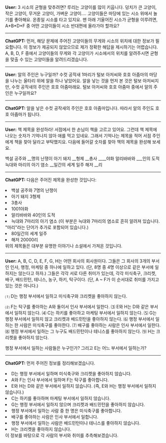 


**User:**
3 시소의 균형을 맞추려면?
루리는 고양이를 많이 키웁니다. 덩치가 큰 고양이, 작은 고양이, 무거운 고양이, 가벼운 고양이…. 고양이들은 마당에 있는 시소 위에서 놀기를 좋아해요. 온종일 시소를 타고 있지요. 맨 아래 기울어진 시소가 균형을 이루려면, ABDF 중 어떤 고양이들이 시소 반대편에 올라가야 할까요?

---

**ChatGPT:**
먼저, 해당 문제에 주어진 고양이들의 무게와 시소의 위치에 대한 정보가 필요합니다. 이 정보가 제공되지 않았으므로 제가 정확한 해답을 제시하기는 어렵습니다.
A, B, D, F 중에서 고양이들의 무게와 각 고양이가 시소에서의 위치를 알려주시면 균형을 맞출 수 있는 고양이들을 알려드리겠습니다.

---

**User:**
알의 주인은 누구일까?
수컷 공작새 1마리가 털보 아저씨와 호호 아줌마의 마당을 나누는 울타리 위에 알을 하나 낳았어요. 알을 낳는 것을 먼저 본 것은 털보 아저씨지만, 수컷 공작새의 주인은 호호 아줌마래요. 털보 아저씨와 호호 아줌마 중에서 알의 주인은 누구일까요?

---

**ChatGPT:**
알을 낳은 수컷 공작새의 주인은 호호 아줌마입니다. 따라서 알의 주인도 호호 아줌마가 됩니다.

---

**User:**
책 제목을 완성하라!
서점에서 한 손님이 책을 고르고 있어요. 그런데 책 제목에 나오는 숫자가 기억나지 않아 애를 먹고 있네요. 그래서 기억나는 제목을 적어 서점 주인에게 책을 찾아 달라고 부탁했지요. 다음에 들어갈 숫자를 찾아 책의 제목을 완성해 보세요.

 백설 공주와 __명의 난쟁이
 아기 돼지 __형제
 __총사
 ____야화
 알리바바와 ___인의 도적
 늑대와 마리의 아기 염소
 __일간의 세계 일주
 해저 __리

---

**ChatGPT:**
다음은 주어진 제목을 완성한 것입니다:
<li>백설 공주와 7명의 난쟁이</li><li>아기 돼지 3형제</li><li>3총사</li><li>1001야화</li><li>알리바바와 40인의 도적</li><li>늑대와 7마리의 아기 염소 (이 부분은 늑대와 7마리의 염소로 흔히 알려져 있습니다. "마리"라는 단어가 추가로 포함되어 있습니다.)</li><li>80일간의 세계 일주</li><li>해저 20000리</li>
위의 제목들은 대부분 유명한 이야기나 소설에서 가져온 것입니다.

---

**User:**
 A, B, C, D, E, F, G, H는 어떤 회사의 회사원이다. 그들은 그 회사의 3개의 부서인 인사, 행정, 마케팅 중 하나에 일하고 있다. (단, 8명 중 4명 이상으로 같은 부서에 일하지는 않는다고 하자.) 그들은 각각 서로 다른 취미가 있는데, 각각 미식축구, 크리켓, 배구, 배드민턴, 테니스, 농구, 하키, 탁구이다. (단, A ~ F가 이 순서대로 취미를 가지고 있는 것은 아니다.)


⑴ D는 행정 부서에서 일하고 미식축구와 크리켓을 좋아하지 않는다.

⑵ F는 탁구를 좋아하는 A와 둘이서 인사 부서에서 일한다.
⑶ E와 H는 D와 같은 부서에서 일하지 않는다.
⑷ C는 하키를 좋아하고 마케팅 부서에서 일하지 않는다.
⑸ G는 행정 부서에서 일하지 않고 크리켓과 배드민턴을 좋아하지 않는다.
⑹ 행정 부서에서 일하는 한 사람은 미식축구를 좋아한다.
⑺ 배구를 좋아하는 사람은 인사 부서에서 일한다.
⑻ 행정 부서에서 일하는 그 누구도 배드민턴이나 테니스를 좋아하지 않는다.
⑼ H는 크리켓을 좋아하지 않는다.


행정 부서에서 일하는 사람들은 누구인가? 그리고 E는 어느 부서에서 일하는가?

---

**ChatGPT:**
먼저 주어진 정보를 정리해보겠습니다.
<li>D는 행정 부서에서 일하며 미식축구와 크리켓을 좋아하지 않습니다.</li><li>A와 F는 인사 부서에서 일하며 F는 탁구를 좋아합니다.</li><li>E와 H는 D와 같은 부서에서 일하지 않습니다. (즉, E와 H는 행정 부서에서 일하지 않습니다.)</li><li>C는 하키를 좋아하며 마케팅 부서에서 일하지 않습니다.</li><li>G는 행정 부서에서 일하지 않으며 크리켓과 배드민턴을 좋아하지 않습니다.</li><li>행정 부서에서 일하는 사람 중 한 명은 미식축구를 좋아합니다.</li><li>배구를 좋아하는 사람은 인사 부서에서 일합니다.</li><li>행정 부서에서 일하는 사람은 배드민턴이나 테니스를 좋아하지 않습니다.</li><li>H는 크리켓을 좋아하지 않습니다.</li>
이 정보를 바탕으로 각 사람의 부서와 취미를 추측해보겠습니다.